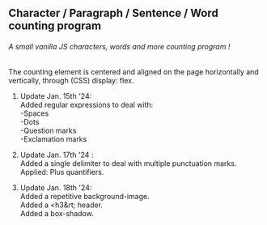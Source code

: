 <h2>Character / Paragraph / Sentence / Word counting program</h2>

<h6>A small vanilla JS characters, words and more counting program !</h6>

The counting element is centered and aligned on the page horizontally and vertically, through (CSS) display: flex.

1. Update Jan. 15th '24:</br>
Added regular expressions to deal with:</br>
  -Spaces</br>
  -Dots</br>
  -Question marks</br>
  -Exclamation marks</br>

2. Update Jan. 17th '24 :</br>
Added a single delimiter to deal with multiple punctuation marks.</br>
Applied: Plus quantifiers.</br>

3. Update Jan. 18th '24:</br>
Added a repetitive background-image.</br>
Added a &lt;h3&rt; header.</br>
Added a box-shadow.
